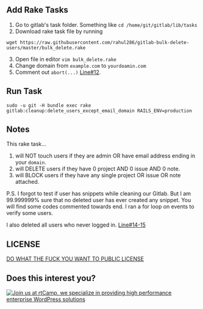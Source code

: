 ## Add Rake Tasks

1. Go to gitlab's task folder. Something like `cd /home/git/gitlab/lib/tasks`
2. Download rake task file by running
```
wget https://raw.githubusercontent.com/rahul286/gitlab-bulk-delete-users/master/bulk_delete.rake
```
3. Open file in editor `vim bulk_delete.rake`
4. Change domain from `example.com` to `yourdoamin.com`
5. Comment out `abort(...)` [Line#12](https://github.com/rahul286/gitlab-bulk-delete-users/blob/master/bulk_delete.rake#L12).

## Run Task

```
sudo -u git -H bundle exec rake gitlab:cleanup:delete_users_except_email_domain RAILS_ENV=production
```

## Notes

This rake task...

1. will NOT touch users if they are admin OR have email address ending in your `domain`.
1. will DELETE users if they have 0 project AND 0 issue AND 0 note.
1. will BLOCK users if they have any single project OR issue OR note attached.

P.S. I forgot to test if user has snippets while cleaning our Gitlab. But I am 99.999999% sure that no deleted user has ever created any snippet. You will find some codes commented towards end. I ran a for loop on events to verify some users.

I also deleted all users who never logged in. [Line#14-15](https://github.com/rahul286/gitlab-bulk-delete-users/blob/master/bulk_delete.rake#L14-15)

## LICENSE

[DO WHAT THE FUCK YOU WANT TO PUBLIC LICENSE](http://www.wtfpl.net/about/)

## Does this interest you?

<a href="https://rtcamp.com/"><img src="https://rtcamp.com/wp-content/uploads/2019/04/github-banner@2x.png" alt="Join us at rtCamp, we specialize in providing high performance enterprise WordPress solutions"></a>
